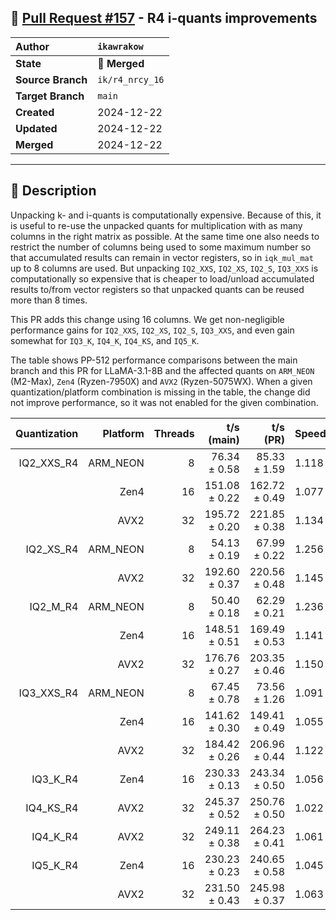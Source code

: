 ## 🔀 [Pull Request #157](https://github.com/ikawrakow/ik_llama.cpp/pull/157) - R4 i-quants improvements

| **Author** | `ikawrakow` |
| :--- | :--- |
| **State** | 🔀 **Merged** |
| **Source Branch** | `ik/r4_nrcy_16` |
| **Target Branch** | `main` |
| **Created** | 2024-12-22 |
| **Updated** | 2024-12-22 |
| **Merged** | 2024-12-22 |

---

## 📄 Description

Unpacking k- and i-quants is computationally expensive. Because of this, it is useful to re-use the unpacked quants for multiplication with as many columns in the right matrix as possible. At the same time one also needs to restrict the number of columns being used to some maximum number so that accumulated results can remain in vector registers, so in `iqk_mul_mat` up to 8 columns are used. But  unpacking `IQ2_XXS`, `IQ2_XS`, `IQ2_S`, `IQ3_XXS` is computationally so expensive that is cheaper to load/unload accumulated results to/from vector registers so that unpacked quants can be reused more than 8 times.

This PR adds this change using 16 columns. We get non-negligible performance gains for `IQ2_XXS`, `IQ2_XS`, `IQ2_S`, `IQ3_XXS`, and even gain somewhat for `IQ3_K`, `IQ4_K`, `IQ4_KS`, and `IQ5_K`.

The table shows PP-512 performance comparisons between the main branch and this PR for LLaMA-3.1-8B and the affected quants on `ARM_NEON` (M2-Max), `Zen4` (Ryzen-7950X) and `AVX2` (Ryzen-5075WX). When a given quantization/platform combination is missing in the table, the change did not improve performance, so it was not enabled for the given combination.

| Quantization | Platform | Threads | t/s (main) | t/s (PR) | Speedup |
| ---: | ---: | ---: | ---: | ---: | --- |
| IQ2_XXS_R4 | ARM_NEON | 8 | 76.34 ± 0.58 | 85.33 ± 1.59 | 1.118 |
|                        | Zen4             | 16 | 151.08 ± 0.22 | 162.72 ± 0.49 | 1.077 |
|                        | AVX2             | 32 | 195.72 ± 0.20 | 221.85 ± 0.38  | 1.134 |
| IQ2_XS_R4   | ARM_NEON  | 8 | 54.13 ± 0.19  | 67.99 ± 0.22 | 1.256 |
|                        | AVX2            | 32 | 192.60 ± 0.37 | 220.56 ± 0.48 | 1.145 |
| IQ2_M_R4      | ARM_NEON | 8 | 50.40 ± 0.18 | 62.29 ± 0.21 | 1.236 |
|                         | Zen4            | 16 | 148.51 ± 0.51 | 169.49 ± 0.53  | 1.141 |
|                         | AVX2           | 32 | 176.76 ± 0.27 | 203.35 ± 0.46 | 1.150 |
| IQ3_XXS_R4 | ARM_NEON | 8 | 67.45 ± 0.78 | 73.56 ± 1.26 | 1.091 |
|                        | Zen4             | 16 | 141.62 ± 0.30  | 149.41 ± 0.49  | 1.055 |
|                        | AVX2            | 32 | 184.42 ± 0.26 | 206.96 ± 0.44  | 1.122 |
| IQ3_K_R4     | Zen4             | 16 | 230.33 ± 0.13  | 243.34 ± 0.50 | 1.056 |
| IQ4_KS_R4  | AVX2             | 32 | 245.37 ± 0.52 | 250.76 ± 0.50 | 1.022 |
| IQ4_K_R4    | AVX2             | 32 | 249.11 ± 0.38  | 264.23 ± 0.41 | 1.061 |
| IQ5_K_R4    | Zen4             | 16 | 230.23 ± 0.23 | 240.65 ± 0.58 | 1.045 |
|                      | AVX2             | 32 | 231.50 ± 0.43 | 245.98 ± 0.37 | 1.063 |
